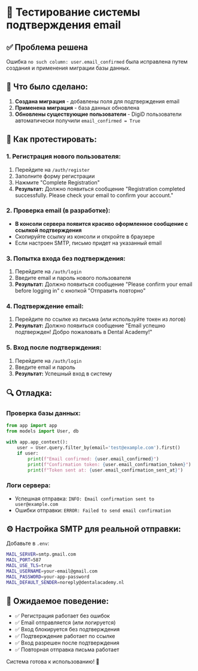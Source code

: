# 🧪 Тестирование системы подтверждения email

## ✅ Проблема решена

Ошибка `no such column: user.email_confirmed` была исправлена путем создания и применения миграции базы данных.

## 🔧 Что было сделано:

1. **Создана миграция** - добавлены поля для подтверждения email
2. **Применена миграция** - база данных обновлена
3. **Обновлены существующие пользователи** - DigiD пользователи автоматически получили `email_confirmed = True`

## 🧪 Как протестировать:

### 1. Регистрация нового пользователя:
1. Перейдите на `/auth/register`
2. Заполните форму регистрации
3. Нажмите "Complete Registration"
4. **Результат:** Должно появиться сообщение "Registration completed successfully. Please check your email to confirm your account."

### 2. Проверка email (в разработке):
- **В консоли сервера появится красиво оформленное сообщение с ссылкой подтверждения**
- Скопируйте ссылку из консоли и откройте в браузере
- Если настроен SMTP, письмо придет на указанный email

### 3. Попытка входа без подтверждения:
1. Перейдите на `/auth/login`
2. Введите email и пароль нового пользователя
3. **Результат:** Должно появиться сообщение "Please confirm your email before logging in" с кнопкой "Отправить повторно"

### 4. Подтверждение email:
1. Перейдите по ссылке из письма (или используйте токен из логов)
2. **Результат:** Должно появиться сообщение "Email успешно подтвержден! Добро пожаловать в Dental Academy!"

### 5. Вход после подтверждения:
1. Перейдите на `/auth/login`
2. Введите email и пароль
3. **Результат:** Успешный вход в систему

## 🔍 Отладка:

### Проверка базы данных:
```python
from app import app
from models import User, db

with app.app_context():
    user = User.query.filter_by(email='test@example.com').first()
    if user:
        print(f"Email confirmed: {user.email_confirmed}")
        print(f"Confirmation token: {user.email_confirmation_token}")
        print(f"Token sent at: {user.email_confirmation_sent_at}")
```

### Логи сервера:
- Успешная отправка: `INFO: Email confirmation sent to user@example.com`
- Ошибки отправки: `ERROR: Failed to send email confirmation`

## ⚙️ Настройка SMTP для реальной отправки:

Добавьте в `.env`:
```bash
MAIL_SERVER=smtp.gmail.com
MAIL_PORT=587
MAIL_USE_TLS=true
MAIL_USERNAME=your-email@gmail.com
MAIL_PASSWORD=your-app-password
MAIL_DEFAULT_SENDER=noreply@dentalacademy.nl
```

## 🎯 Ожидаемое поведение:

- ✅ Регистрация работает без ошибок
- ✅ Email отправляется (или логируется)
- ✅ Вход блокируется без подтверждения
- ✅ Подтверждение работает по ссылке
- ✅ Вход разрешен после подтверждения
- ✅ Повторная отправка письма работает

Система готова к использованию! 🚀
